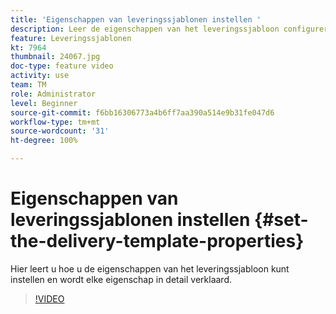 ```yaml
---
title: 'Eigenschappen van leveringssjablonen instellen '
description: Leer de eigenschappen van het leveringssjabloon configureren.
feature: Leveringssjablonen
kt: 7964
thumbnail: 24067.jpg
doc-type: feature video
activity: use
team: TM
role: Administrator
level: Beginner
source-git-commit: f6bb16306773a4b6ff7aa390a514e9b31fe047d6
workflow-type: tm+mt
source-wordcount: '31'
ht-degree: 100%

---
```



# Eigenschappen van leveringssjablonen instellen {#set-the-delivery-template-properties}

Hier leert u hoe u de eigenschappen van het leveringssjabloon kunt instellen en wordt elke eigenschap in detail verklaard.

>[!VIDEO](https://video.tv.adobe.com/v/24067?quality=12)
